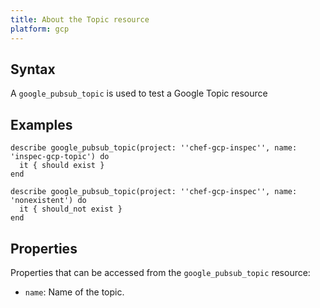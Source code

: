 ```yaml
---
title: About the Topic resource
platform: gcp
---
```



## Syntax
A `google_pubsub_topic` is used to test a Google Topic resource

## Examples
```
describe google_pubsub_topic(project: ''chef-gcp-inspec'', name: 'inspec-gcp-topic') do
  it { should exist }
end

describe google_pubsub_topic(project: ''chef-gcp-inspec'', name: 'nonexistent') do
  it { should_not exist }
end
```

## Properties
Properties that can be accessed from the `google_pubsub_topic` resource:

  * `name`: Name of the topic.
